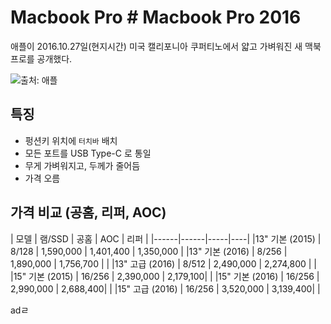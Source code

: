 # Macbook Pro # Macbook Pro 2016

애플이 2016.10.27일(현지시간) 미국 캘리포니아 쿠퍼티노에서 얇고 가벼워진 새 맥북프로를 공개했다.

![출처: 애플](https://goo.gl/zYdYKp)



## 특징

- 펑션키 위치에 `터치바` 배치
- 모든 포트를 USB Type-C 로 통일
- 무게 가벼워지고, 두께가 줄어듬
- 가격 오름


## 가격 비교 (공홈, 리퍼, AOC)

| 모델 | 램/SSD | 공홈 | AOC | 리퍼 |
|------|------|-----|----|
|13" 기본 (2015) | 8/128 | 1,590,000 | 1,401,400 | 1,350,000 | 
|13" 기본 (2016) | 8/256 | 1,890,000 | 1,756,700 |  |
|13" 고급 (2016) | 8/512 | 2,490,000 | 2,274,800 |  |
|15" 기본 (2015) | 16/256 | 2,390,000 | 2,179,100|  |
|15" 기본 (2016) | 16/256 | 2,990,000 | 2,688,400|  |
|15" 고급 (2016) | 16/256 | 3,520,000 | 3,139,400|  |


adㄹ